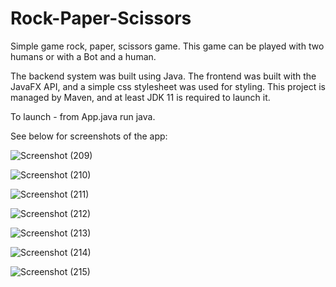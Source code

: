 # Rock-Paper-Scissors
Simple game rock, paper, scissors game. This game can be played with two humans or with a Bot and a human.

The backend system was built using Java. The frontend was built with the JavaFX API, and a simple css stylesheet was used for styling. This project is managed by Maven, and at least JDK 11 is required to launch it. 

To launch - from App.java run java.

See below for screenshots of the app:

![Screenshot (209)](https://github.com/FezekaNzama/Rock-Paper-Scissors/assets/55462056/9998b150-467a-4dc2-ac16-60d59f4568d5)

![Screenshot (210)](https://github.com/FezekaNzama/Rock-Paper-Scissors/assets/55462056/017ab32b-da9e-4d33-98f9-c0944b863ff2)

![Screenshot (211)](https://github.com/FezekaNzama/Rock-Paper-Scissors/assets/55462056/7f88f855-2411-4fca-9ff3-fdfde814b523)

![Screenshot (212)](https://github.com/FezekaNzama/Rock-Paper-Scissors/assets/55462056/d91660ca-ffec-42fe-9c0d-be39d073c677)

![Screenshot (213)](https://github.com/FezekaNzama/Rock-Paper-Scissors/assets/55462056/d960a4d7-b213-4c4f-8e94-4bee58251238)

![Screenshot (214)](https://github.com/FezekaNzama/Rock-Paper-Scissors/assets/55462056/7913ac83-71fc-42b6-bb59-b87fc0a252c5)

![Screenshot (215)](https://github.com/FezekaNzama/Rock-Paper-Scissors/assets/55462056/05fa5ca4-f611-451c-9de3-ca28c86db452)

